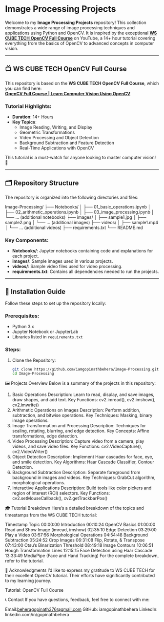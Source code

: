 # Image Processing Projects

Welcome to my **Image Processing Projects** repository! This collection demonstrates a wide range of image processing techniques and applications using Python and OpenCV. It is inspired by the exceptional **[WS CUBE TECH OpenCV Full Course](https://youtu.be/MVkny_XLK_U?si=hcJo96MTpTaD0C06)** on YouTube, a 14+ hour tutorial covering everything from the basics of OpenCV to advanced concepts in computer vision.

---

## 📺 WS CUBE TECH OpenCV Full Course

This repository is based on the **WS CUBE TECH OpenCV Full Course**, which you can find here:  
**[OpenCV Full Course | Learn Computer Vision Using OpenCV](https://youtu.be/MVkny_XLK_U?si=hcJo96MTpTaD0C06)**

### Tutorial Highlights:
- **Duration**: 14+ Hours
- **Key Topics**:
  - Image Reading, Writing, and Display
  - Geometric Transformations
  - Video Processing and Object Detection
  - Background Subtraction and Feature Detection
  - Real-Time Applications with OpenCV

This tutorial is a must-watch for anyone looking to master computer vision! 🙌

---

## 🗂️ Repository Structure

The repository is organized into the following directories and files:

Image-Processing/ ├── Notebooks/ │ ├── 01_basic_operations.ipynb │ ├── 02_arithmetic_operations.ipynb │ ├── 03_image_processing.ipynb │ └── ... (additional notebooks) ├── images/ │ ├── sample1.jpg │ ├── sample2.png │ └── ... (additional images) ├── videos/ │ ├── sample1.mp4 │ └── ... (additional videos) ├── requirements.txt └── README.md


### Key Components:
- **Notebooks/**: Jupyter notebooks containing code and explanations for each project.
- **images/**: Sample images used in various projects.
- **videos/**: Sample video files used for video processing.
- **requirements.txt**: Contains all dependencies needed to run the projects.

---

## 🚀 Installation Guide

Follow these steps to set up the repository locally:

### Prerequisites:
- Python 3.x
- Jupyter Notebook or JupyterLab
- Libraries listed in `requirements.txt`

### Steps:
1. Clone the Repository:
   ```bash
   git clone https://github.com/iamgopinathbehera/Image-Processing.git
   cd Image-Processing

🖼️ Projects Overview
Below is a summary of the projects in this repository:

1. Basic Operations
Description: Learn to read, display, and save images, draw shapes, and add text.
Key Functions: cv2.imread(), cv2.imshow(), cv2.imwrite()
2. Arithmetic Operations on Images
Description: Perform addition, subtraction, and bitwise operations.
Key Techniques: Masking, binary image operations.
3. Image Transformation and Processing
Description: Techniques for scaling, rotating, blurring, and edge detection.
Key Concepts: Affine transformations, edge detection.
4. Video Processing
Description: Capture video from a camera, play videos, and save video files.
Key Functions: cv2.VideoCapture(), cv2.VideoWriter()
5. Object Detection
Description: Implement Haar cascades for face, eye, and smile detection.
Key Algorithms: Haar Cascade Classifier, Contour Detection.
6. Background Subtraction
Description: Separate foreground from background in images and videos.
Key Techniques: GrabCut algorithm, morphological operations.
7. Interactive Applications
Description: Build tools like color pickers and region of interest (ROI) selectors.
Key Functions: cv2.setMouseCallback(), cv2.getTrackbarPos()

🎓 Tutorial Breakdown
Here’s a detailed breakdown of the topics and timestamps from the WS CUBE TECH tutorial:

Timestamp	Topic
00:00:00	Introduction
00:10:24	OpenCV Basics
01:00:00	Read and Show Image (imread, imshow)
02:35:10	Edge Detection
03:29:00	Play a Video
03:57:56	Morphological Operations
04:54:48	Background Subtraction
05:24:52	Crop Images
06:31:08	Flip, Rotate, & Transpose
07:43:00	Otsu’s Binarization Threshold
08:49:18	Image Contours
10:06:51	Hough Transformation Lines
12:15:15	Face Detection using Haar Cascade
13:33:49	MediaPipe (Face and Hand Tracking)
For the complete breakdown, refer to the tutorial.

🙏 Acknowledgments
I’d like to express my gratitude to WS CUBE TECH for their excellent OpenCV tutorial. Their efforts have significantly contributed to my learning journey.

Tutorial: OpenCV Full Course

📞 Contact
If you have questions, feedback, feel free to connect with me:

Email:beheragopinath376@gmail.com
GitHub: iamgopinathbehera
LinkedIn: linkedin.com/in/gopinathbehera

